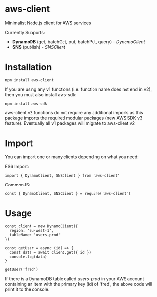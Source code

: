 # aws-client
Minimalist Node.js client for AWS services

Currently Supports:

 * **DynamoDB** (get, batchGet, put, batchPut, query) - *DynamoClient*
 * **SNS** (publish) - *SNSClient*

# Installation

`npm install aws-client`

If you are using any v1 functions (i.e. function name does not end in v2), then you must also install aws-sdk:

`npm install aws-sdk`

aws-client v2 functions do not require any additional imports as this package imports the required modular packages (new AWS SDK v3 feature). Eventually all v1 packages will migrate to aws-client v2

# Import

You can import one or many clients depending on what you need:

ES6 Import:

`import { DynamoClient, SNSClient } from 'aws-client'`

CommonJS:

`const { DynamoClient, SNSClient } = require('aws-client')`

# Usage

```
const client = new DynamoClient({
  region: 'eu-west-1',
  tableName: 'users-prod'
})

const getUser = async (id) => {
  const data = await client.get({ id })
  console.log(data)
}

getUser('fred')
```
If there is a DynamoDB table called *users-prod* in your AWS account containing an item with the primary key (id) of 'fred', the above code will print it to the console.  